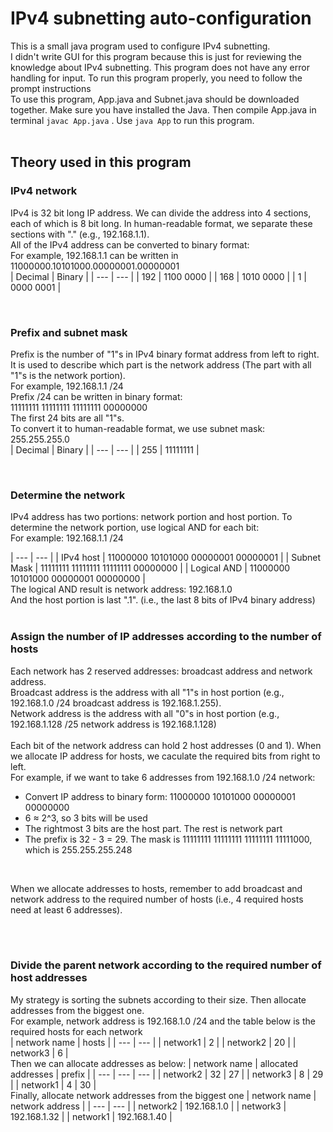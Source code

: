 # IPv4 subnetting auto-configuration
This is a small java program used to configure IPv4 subnetting. </br>
I didn't write GUI for this program because this is just for reviewing the knowledge about IPv4 subnetting. This program does not have any error handling for input. To run this program properly, you need to follow the prompt instructions</br>
To use this program, App.java and Subnet.java should be downloaded together. Make sure you have installed the Java. Then compile App.java in terminal `javac App.java` . Use `java App` to run this program.
</br>
</br>
## Theory used in this program

### **IPv4 network**
IPv4 is 32 bit long IP address. We can divide the address into 4 sections, each of which is 8 bit long. In human-readable format, we separate these sections with "." (e.g., 192.168.1.1).</br>
All of the IPv4 address can be converted to binary format: </br>
For example, 192.168.1.1  can be written in 11000000.10101000.00000001.00000001</br>
| Decimal | Binary |
| --- | --- |
| 192 | 1100 0000 |
| 168 | 1010 0000 |
| 1 | 0000 0001 |

</br>


### **Prefix and subnet mask**
Prefix is the number of "1"s in IPv4 binary format address from left to right. It is used to describe which part is the network address (The part with all "1"s is the network portion). </br>
For example, 192.168.1.1 /24 </br>
Prefix /24 can be written in binary format: </br>
11111111 11111111 11111111 00000000 </br>
The first 24 bits are all "1"s. </br>
To convert it to human-readable format, we use subnet mask:
255.255.255.0 </br>
| Decimal | Binary |
| --- | --- |
| 255 | 11111111 |

</br>

### **Determine the network**
IPv4 address has two portions: network portion and host portion. To determine the network portion, use logical AND for each bit: </br>
For example: 192.168.1.1 /24 </br>

| --- | --- |
| IPv4 host | 11000000 10101000 00000001 00000001 |
| Subnet Mask | 11111111 11111111 11111111 00000000 |
| Logical AND | 11000000 10101000 00000001 00000000 |
</br>
The logical AND result is network address: 192.168.1.0 </br>
And the host portion is last ".1". (i.e., the last 8 bits of IPv4 binary address)
</br>
</br>

### **Assign the number of IP addresses according to the number of hosts**

Each network has 2 reserved addresses: broadcast address and network address.
</br>
Broadcast address is the address with all "1"s in host portion (e.g., 192.168.1.0 /24 broadcast address is 192.168.1.255). 
</br>
Network address is the address with all "0"s in host portion (e.g., 192.168.1.128 /25 network address is 192.168.1.128) 
</br>
</br>
Each bit of the network address can hold 2 host addresses (0 and 1). When we allocate IP address for hosts, we caculate the required bits from right to left. 
</br>
For example, if we want to take 6 addresses from 192.168.1.0 /24 network:
</br>
* Convert IP address to binary form: 11000000 10101000 00000001 00000000
* 6 ≈ 2^3, so 3 bits will be used
* The rightmost 3 bits are the host part. The rest is network part
* The prefix is 32 - 3 = 29. The mask is 11111111 11111111 11111111 11111000, which is 255.255.255.248 </br>
</br>

When we allocate addresses to hosts, remember to add broadcast and network address to the required number of hosts (i.e., 4 required hosts need at least 6 addresses).

</br>
</br>

### **Divide the parent network according to the required number of host addresses**
My strategy is sorting the subnets according to their size. Then allocate addresses from the biggest one.
</br>
For example, network address is 192.168.1.0 /24 and the table below is the required hosts for each network</br>
| network name | hosts |
| --- | --- |
| network1 | 2 |
| network2 | 20 |
| network3 | 6 |
</br>
Then we can allocate addresses as below:
| network name | allocated addresses | prefix |
| --- | --- | --- |
| network2 | 32 | 27 |
| network3 | 8 | 29 |
| network1 | 4 | 30 |
</br>
Finally, allocate network addresses from the biggest one
| network name | network address |
| --- | --- |
| network2 | 192.168.1.0 |
| network3 | 192.168.1.32 |
| network1 | 192.168.1.40 |



